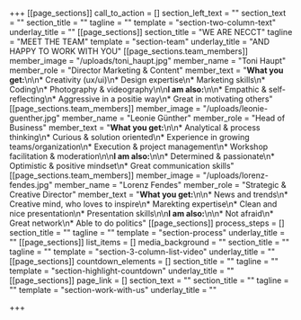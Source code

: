 +++
[[page_sections]]
call_to_action = []
section_left_text = ""
section_text = ""
section_title = ""
tagline = ""
template = "section-two-column-text"
underlay_title = ""
[[page_sections]]
section_title = "WE ARE NECCT"
tagline = "MEET THE TEAM"
template = "section-team"
underlay_title = "AND HAPPY TO WORK WITH YOU"
[[page_sections.team_members]]
member_image = "/uploads/toni_haupt.jpg"
member_name = "Toni Haupt"
member_role = "Director Marketing & Content"
member_text = "**What you get:**\n\n* Creativity (ux/ui)\n* Design expertise\n* Marketing skills\n* Coding\n* Photography & videography\n\n**I am also:**\n\n* Empathic & self-reflecting\n* Aggressive in a positie way\n* Great in motivating others"
[[page_sections.team_members]]
member_image = "/uploads/leonie-guenther.jpg"
member_name = "Leonie Günther"
member_role = "Head of Business"
member_text = "**What you get:**\n\n* Analytical & process thinking\n* Curious & solution oriented\n* Experience in growing teams/organization\n* Execution & project management\n* Workshop facilitation & moderation\n\n**I am also:**\n\n* Determined & passionate\n* Optimistic & positive mindset\n* Great communication skills"
[[page_sections.team_members]]
member_image = "/uploads/lorenz-fendes.jpg"
member_name = "Lorenz Fendes"
member_role = "Strategic & Creative Director"
member_text = "**What you get:**\n\n* News and trends\n* Creative mind, who loves to inspire\n* Marekting expertise\n* Clean and nice presentation\n* Presentation skills\n\n**I am also:**\n\n* Not afraid\n* Great network\n* Able to do politics"
[[page_sections]]
process_steps = []
section_title = ""
tagline = ""
template = "section-process"
underlay_title = ""
[[page_sections]]
list_items = []
media_background = ""
section_title = ""
tagline = ""
template = "section-3-column-list-video"
underlay_title = ""
[[page_sections]]
countdown_elements = []
section_title = ""
tagline = ""
template = "section-highlight-countdown"
underlay_title = ""
[[page_sections]]
page_link = []
section_text = ""
section_title = ""
tagline = ""
template = "section-work-with-us"
underlay_title = ""

+++
